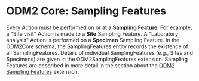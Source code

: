 ODM2 Core: Sampling Features
============================

Every Action must be performed on or at a [**Sampling Feature**](http://uchic.github.io/ODM2/schemas/ODM2_Current/tables/ODM2Core_SamplingFeatures.html). For example, a "Site visit" Action is made to a **Site** Sampling Feature. A "Laboratory analysis" Action is performed on a **Specimen** Sampling Feature. In the ODM2Core schema, the SamplingFeatures entity records the existence of all SamplingFeatures. Details of individual SamplingFeatures (e.g., Sites and Specimens) are given in the ODM2SamplingFeatures extension.  Sampling Features are described in more detail in the section about the [ODM2 Sampling Features](ext_samplingfeatures.md) extension.
